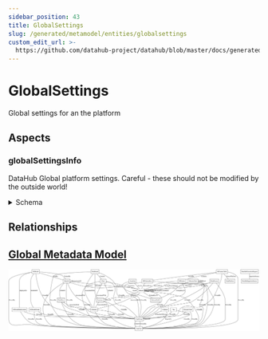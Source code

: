 ```yaml
---
sidebar_position: 43
title: GlobalSettings
slug: /generated/metamodel/entities/globalsettings
custom_edit_url: >-
  https://github.com/datahub-project/datahub/blob/master/docs/generated/metamodel/entities/globalSettings.md
---
```


# GlobalSettings

Global settings for an the platform

## Aspects

### globalSettingsInfo

DataHub Global platform settings. Careful - these should not be modified by the outside world!

<details>
<summary>Schema</summary>

```javascript
{
  "type": "record",
  "Aspect": {
    "name": "globalSettingsInfo"
  },
  "name": "GlobalSettingsInfo",
  "namespace": "com.linkedin.settings.global",
  "fields": [
    {
      "type": [
        "null",
        {
          "type": "record",
          "name": "GlobalViewsSettings",
          "namespace": "com.linkedin.settings.global",
          "fields": [
            {
              "java": {
                "class": "com.linkedin.common.urn.Urn"
              },
              "type": [
                "null",
                "string"
              ],
              "name": "defaultView",
              "default": null,
              "doc": "The default View for the instance, or organization."
            }
          ],
          "doc": "Settings for DataHub Views feature."
        }
      ],
      "name": "views",
      "default": null,
      "doc": "Settings related to the Views Feature"
    }
  ],
  "doc": "DataHub Global platform settings. Careful - these should not be modified by the outside world!"
}
```

</details>

## Relationships

## [Global Metadata Model](https://raw.githubusercontent.com/datahub-project/static-assets/main//imgs/datahub-metadata-model.png)

![Global Graph](https://raw.githubusercontent.com/datahub-project/static-assets/main//imgs/datahub-metadata-model.png)
